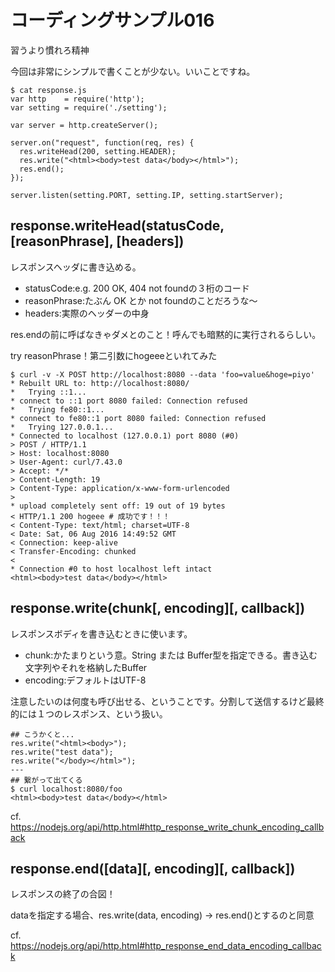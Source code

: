 # コーディングサンプル016
習うより慣れろ精神

今回は非常にシンプルで書くことが少ない。いいことですね。

```
$ cat response.js
var http    = require('http');
var setting = require('./setting');

var server = http.createServer();

server.on("request", function(req, res) {
  res.writeHead(200, setting.HEADER);
  res.write("<html><body>test data</body></html>");
  res.end();
});

server.listen(setting.PORT, setting.IP, setting.startServer);
```


## response.writeHead(statusCode, [reasonPhrase], [headers])
レスポンスヘッダに書き込める。

* statusCode:e.g. 200 OK, 404 not foundの３桁のコード
* reasonPhrase:たぶん OK とか not foundのことだろうな〜
* headers:実際のヘッダーの中身

res.endの前に呼ばなきゃダメとのこと！呼んでも暗黙的に実行されるらしい。

try reasonPhrase！第二引数にhogeeeといれてみた
```
$ curl -v -X POST http://localhost:8080 --data 'foo=value&hoge=piyo'
* Rebuilt URL to: http://localhost:8080/
*   Trying ::1...
* connect to ::1 port 8080 failed: Connection refused
*   Trying fe80::1...
* connect to fe80::1 port 8080 failed: Connection refused
*   Trying 127.0.0.1...
* Connected to localhost (127.0.0.1) port 8080 (#0)
> POST / HTTP/1.1
> Host: localhost:8080
> User-Agent: curl/7.43.0
> Accept: */*
> Content-Length: 19
> Content-Type: application/x-www-form-urlencoded
>
* upload completely sent off: 19 out of 19 bytes
< HTTP/1.1 200 hogeee # 成功です！！！
< Content-Type: text/html; charset=UTF-8
< Date: Sat, 06 Aug 2016 14:49:52 GMT
< Connection: keep-alive
< Transfer-Encoding: chunked
<
* Connection #0 to host localhost left intact
<html><body>test data</body></html>
```

## response.write(chunk[, encoding][, callback])
レスポンスボディを書き込むときに使います。

* chunk:かたまりという意。String または Buffer型を指定できる。書き込む文字列やそれを格納したBuffer
* encoding:デフォルトはUTF-8

注意したいのは何度も呼び出せる、ということです。分割して送信するけど最終的には１つのレスポンス、という扱い。

```
## こうかくと...
res.write("<html><body>");
res.write("test data");
res.write("</body></html>");
---
## 繋がって出てくる
$ curl localhost:8080/foo
<html><body>test data</body></html>
```

cf. https://nodejs.org/api/http.html#http_response_write_chunk_encoding_callback

## response.end([data][, encoding][, callback])
レスポンスの終了の合図！

dataを指定する場合、res.write(data, encoding) -> res.end()とするのと同意

cf. https://nodejs.org/api/http.html#http_response_end_data_encoding_callback
